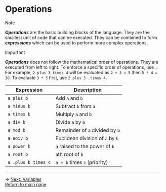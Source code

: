 # Operations
> [!NOTE]
> ***Operations*** are the basic building blocks of the language. They are the smallest unit of code that can be executed. They can be combined to form ***expressions*** which can be used to perform more complex operations.

> [!IMPORTANT]
> ***Operations*** does not follow the mathematical order of operations. They are executed from left to right. To enforce a specific order of operations, use `.`. For example, `2 plus 3 times 4` will be evaluated as `2 + 3 = 5` then `5 * 4 = 20`. To evaluate `3 * 5` first, use `2 plus 3 .times 4`.

| Expression | Description |
|---|---|
| `a plus b` | Add `a` and `b` |
| `a minus b` | Subtract `b` from `a` |
| `a times b` | Multiply `a` and `b` |
| `a div b` | Divide `a` by `b` |
| `a mod b` | Remainder of `a` divided by `b` |
| `a ediv b` | Euclidean division of `a` by `b` |
| `a power b` | `a` raised to the power of `b` |
| `a root b` | `a`th root of `b` |
| `a .plus b times c` | `a + b` times `c` (priority) |

---

-> [Next: Variables](variables.md)\
[Return to main page](README.md)